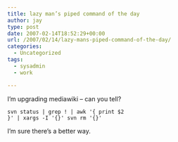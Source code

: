 ```yaml
---
title: lazy man’s piped command of the day
author: jay
type: post
date: 2007-02-14T18:52:29+00:00
url: /2007/02/14/lazy-mans-piped-command-of-the-day/
categories:
  - Uncategorized
tags:
  - sysadmin
  - work

---
```

I’m upgrading mediawiki &#8211; can you tell?

<code class="highlighter-rouge">svn status | grep ! | awk '{ print $2 }' | xargs -I '{}' svn rm '{}'</code>

I’m sure there’s a better way.